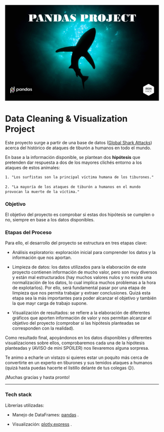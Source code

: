 <img src= "images/Portada_Pandas_Project.png">


# Data Cleaning & Visualization Project

Este proyecto surge a partir de una base de datos ([Global Shark Attacks](https://www.kaggle.com/teajay/global-shark-attacks)) acerca del histórico de ataques de tiburón a humanos en todo el mundo.

En base a la información disponible, se plantean dos **hipótesis** que pretenden dar respuesta a dos de los mayores clichés entorno a los ataques de estos animales:

    1. "Los surfistas son la principal víctima humana de los tiburones."
    
    2. "La mayoría de los ataques de tiburón a humanos en el mundo provocan la muerte de la víctima."
    

### Objetivo

El objetivo del proyecto es comprobar si estas dos hipótesis se cumplen o no, siempre en base a los datos disponibles.


### Etapas del Proceso
Para ello, el desarrollo del proyecto se estructura en tres etapas clave:

* Análisis exploratorio: exploración inicial para comprender los datos y la información que nos aportan.
    
* Limpieza de datos: los datos utilizados para la elaboración de este proyecto contienen información de mucho valor, pero son muy diversos y están mal estructurados (hay muchos valores nulos y no existe una normalización de los datos, lo cual implica muchos problemas a la hora de explotarlos). Por ello, será fundamental pasar por una etapa de limpieza que nos permita trabajar y extraer conclusiones. Quizá esta etapa sea la más importantes para poder alcanzar el objetivo y también la que mayr carga de trabajo supone.
    
* Visualización de resultados: se refiere a la elaboración de diferentes gráficos que aporten información de valor y nos permitan alcanzar el objetivo del proyecto (comprobar si las hipótesis planteadas se corresponden con la realidad).

Como resultado final, apoyándonos en los datos disponibles y diferentes visualizaciones sobre ellos, comprobaremos cada una de la hipótesis planteadas y (AVISO de mini SPOILER) nos llevaremos alguna sorpresa.

Te animo a echarle un vistazo si quieres estar un poquito más cerca de convertirte en un experto en tiburones y sus temidos ataques a humanos (quizá hasta puedas hacerte el listillo delante de tus colegas 😉).

¡Muchas gracias y hasta pronto!


---


### Tech stack
   
Librerías utilizadas:
    
- Manejo de DataFrames: [pandas](https://pandas.pydata.org/) .
        
- Visualización: [plotly.express](https://plotly.com/python/plotly-express/) .
